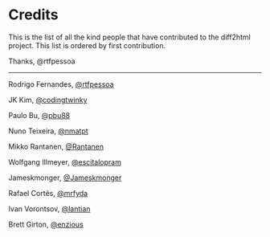# Credits

This is the list of all the kind people that have contributed to the diff2html project.
This list is ordered by first contribution.

Thanks,
@rtfpessoa

----------

Rodrigo Fernandes, [@rtfpessoa](https://github.com/rtfpessoa)

JK Kim, [@codingtwinky](https://github.com/codingtwinky)

Paulo Bu, [@pbu88](https://github.com/pbu88)

Nuno Teixeira, [@nmatpt](https://github.com/nmatpt)

Mikko Rantanen, [@Rantanen](https://github.com/Rantanen)

Wolfgang Illmeyer, [@escitalopram](https://github.com/escitalopram)

Jameskmonger, [@Jameskmonger](https://github.com/Jameskmonger)

Rafael Cortês, [@mrfyda](https://github.com/mrfyda)

Ivan Vorontsov, [@lantian](https://github.com/lantian)

Brett Girton, [@enzious](https://github.com/enzious)